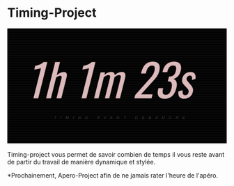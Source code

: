 # Timing-Project

![image](https://github.com/nihilstic/Timing-Project/blob/master/example)

Timing-project vous permet de savoir combien de temps il vous reste avant de partir du travail de manière dynamique et stylée.

*Prochainement, Apero-Project afin de ne jamais rater l'heure de l'apéro.
